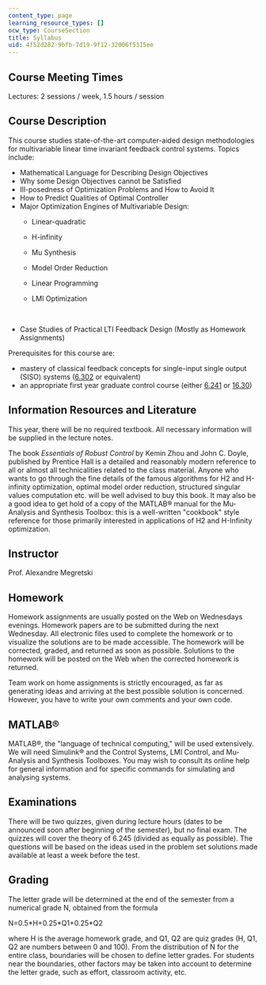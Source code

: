 ```yaml
---
content_type: page
learning_resource_types: []
ocw_type: CourseSection
title: Syllabus
uid: 4f52d282-9bfb-7d19-9f12-32006f5315ee
---
```


Course Meeting Times
--------------------

Lectures: 2 sessions / week, 1.5 hours / session

Course Description
------------------

This course studies state-of-the-art computer-aided design methodologies for multivariable linear time invariant feedback control systems. Topics include:

*   Mathematical Language for Describing Design Objectives
*   Why some Design Objectives cannot be Satisfied
*   Ill-posedness of Optimization Problems and How to Avoid It
*   How to Predict Qualities of Optimal Controller
*   Major Optimization Engines of Multivariable Design:
    *   Linear-quadratic
    *   H-infinity
    *   Mu Synthesis
    *   Model Order Reduction
    *   Linear Programming
    *   LMI Optimization  
          
         
*   Case Studies of Practical LTI Feedback Design (Mostly as Homework Assignments)

Prerequisites for this course are:

*   mastery of classical feedback concepts for single-input single output (SISO) systems ([6.302](/courses/6-302-feedback-systems-spring-2007) or equivalent)
*   an appropriate first year graduate control course (either [6.241](/courses/6-241j-dynamic-systems-and-control-spring-2011) or [16.30](/courses/16-30-feedback-control-systems-fall-2010/))

Information Resources and Literature
------------------------------------

This year, there will be no required textbook. All necessary information will be supplied in the lecture notes.

The book _Essentials of Robust Control_ by Kemin Zhou and John C. Doyle, published by Prentice Hall is a detailed and reasonably modern reference to all or almost all technicalities related to the class material. Anyone who wants to go through the fine details of the famous algorithms for H2 and H-infinity optimization, optimal model order reduction, structured singular values computation etc. will be well advised to buy this book. It may also be a good idea to get hold of a copy of the MATLAB® manual for the Mu-Analysis and Synthesis Toolbox: this is a well-written "cookbook" style reference for those primarily interested in applications of H2 and H-Infinity optimization.

Instructor
----------

Prof. Alexandre Megretski

Homework
--------

Homework assignments are usually posted on the Web on Wednesdays evenings. Homework papers are to be submitted during the next Wednesday. All electronic files used to complete the homework or to visualize the solutions are to be made accessible. The homework will be corrected, graded, and returned as soon as possible. Solutions to the homework will be posted on the Web when the corrected homework is returned.

Team work on home assignments is strictly encouraged, as far as generating ideas and arriving at the best possible solution is concerned. However, you have to write your own comments and your own code.

MATLAB®
-------

MATLAB®, the "language of technical computing," will be used extensively. We will need Simulink® and the Control Systems, LMI Control, and Mu-Analysis and Synthesis Toolboxes. You may wish to consult its online help for general information and for specific commands for simulating and analysing systems.

Examinations
------------

There will be two quizzes, given during lecture hours (dates to be announced soon after beginning of the semester), but no final exam. The quizzes will cover the theory of 6.245 (divided as equally as possible). The questions will be based on the ideas used in the problem set solutions made available at least a week before the test.

Grading
-------

The letter grade will be determined at the end of the semester from a numerical grade N, obtained from the formula

N=0.5\*H+0.25\*Q1+0.25\*Q2

where H is the average homework grade, and Q1, Q2 are quiz grades (H, Q1, Q2 are numbers between 0 and 100). From the distribution of N for the entire class, boundaries will be chosen to define letter grades. For students near the boundaries, other factors may be taken into account to determine the letter grade, such as effort, classroom activity, etc.